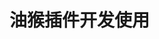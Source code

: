 <!--
 * @features: 功能
 * @description: 说明
 * @Date: 2022-06-11 13:03:44
 * @Author: judu233(769471424@qq.com)
 * @LastEditTime: 2022-06-11 13:04:23
 * @LastEditors: judu233
-->
# 油猴插件开发使用